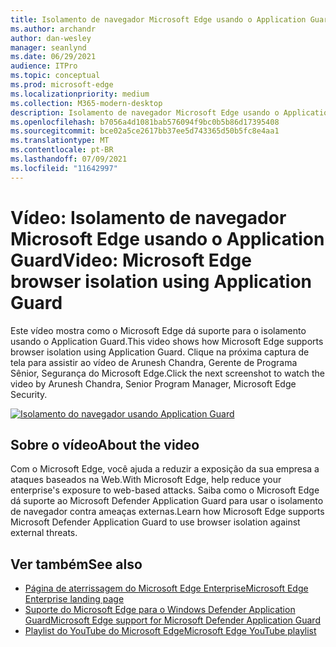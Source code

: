 ```yaml
---
title: Isolamento de navegador Microsoft Edge usando o Application Guard
ms.author: archandr
author: dan-wesley
manager: seanlynd
ms.date: 06/29/2021
audience: ITPro
ms.topic: conceptual
ms.prod: microsoft-edge
ms.localizationpriority: medium
ms.collection: M365-modern-desktop
description: Isolamento de navegador Microsoft Edge usando o Application Guard
ms.openlocfilehash: b7056a4d1081bab576094f9bc0b5b86d17395408
ms.sourcegitcommit: bce02a5ce2617bb37ee5d743365d50b5fc8e4aa1
ms.translationtype: MT
ms.contentlocale: pt-BR
ms.lasthandoff: 07/09/2021
ms.locfileid: "11642997"
---
```

# <a name="video-microsoft-edge-browser-isolation-using-application-guard"></a><span data-ttu-id="ab3d9-103">Vídeo: Isolamento de navegador Microsoft Edge usando o Application Guard</span><span class="sxs-lookup"><span data-stu-id="ab3d9-103">Video: Microsoft Edge browser isolation using Application Guard</span></span>

<span data-ttu-id="ab3d9-104">Este vídeo mostra como o Microsoft Edge dá suporte para o isolamento usando o Application Guard.</span><span class="sxs-lookup"><span data-stu-id="ab3d9-104">This video shows how Microsoft Edge supports browser isolation using Application Guard.</span></span> <span data-ttu-id="ab3d9-105">Clique na próxima captura de tela para assistir ao vídeo de Arunesh Chandra, Gerente de Programa Sênior, Segurança do Microsoft Edge.</span><span class="sxs-lookup"><span data-stu-id="ab3d9-105">Click the next screenshot to watch the video by Arunesh Chandra, Senior Program Manager, Microsoft Edge Security.</span></span>

[![Isolamento do navegador usando Application Guard]( media/microsoft-edge-video-security-application-guard/0.png)](http://www.youtube.com/watch?v=zQjaRqNXMqw "Browser isolation using Application Guard")

## <a name="about-the-video"></a><span data-ttu-id="ab3d9-107">Sobre o vídeo</span><span class="sxs-lookup"><span data-stu-id="ab3d9-107">About the video</span></span>

<span data-ttu-id="ab3d9-108">Com o Microsoft Edge, você ajuda a reduzir a exposição da sua empresa a ataques baseados na Web.</span><span class="sxs-lookup"><span data-stu-id="ab3d9-108">With Microsoft Edge, help reduce your enterprise's exposure to web-based attacks.</span></span> <span data-ttu-id="ab3d9-109">Saiba como o Microsoft Edge dá suporte ao Microsoft Defender Application Guard para usar o isolamento de navegador contra ameaças externas.</span><span class="sxs-lookup"><span data-stu-id="ab3d9-109">Learn how Microsoft Edge supports Microsoft Defender Application Guard to use browser isolation against external threats.</span></span>

## <a name="see-also"></a><span data-ttu-id="ab3d9-110">Ver também</span><span class="sxs-lookup"><span data-stu-id="ab3d9-110">See also</span></span>

- [<span data-ttu-id="ab3d9-111">Página de aterrissagem do Microsoft Edge Enterprise</span><span class="sxs-lookup"><span data-stu-id="ab3d9-111">Microsoft Edge Enterprise landing page</span></span>](https://aka.ms/EdgeEnterprise)
- [<span data-ttu-id="ab3d9-112">Suporte do Microsoft Edge para o Windows Defender Application Guard</span><span class="sxs-lookup"><span data-stu-id="ab3d9-112">Microsoft Edge support for Microsoft Defender Application Guard</span></span>](microsoft-edge-security-windows-defender-application-guard.md)
- [<span data-ttu-id="ab3d9-113">Playlist do YouTube do Microsoft Edge</span><span class="sxs-lookup"><span data-stu-id="ab3d9-113">Microsoft Edge YouTube playlist</span></span>](https://www.youtube.com/playlist?list=PLXtHYVsvn_b-uXh1tMeYpT-0iD8tD3tFy)